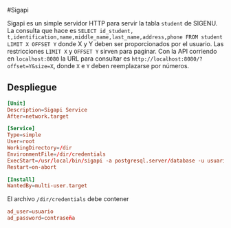 #Sigapi

Sigapi es un simple servidor HTTP para servir la tabla `student` de SIGENU. La consulta que hace es `SELECT id_student, t,identification,name,middle_name,last_name,address,phone FROM student LIMIT X OFFSET Y` donde X y Y deben ser proporcionados por el usuario. Las restricciones `LIMIT X` y `OFFSET Y` sirven para paginar. Con la API corriendo en `localhost:8080` la URL para consultar es `http://localhost:8080/?offset=Y&size=X`, donde `X` e `Y` deben reemplazarse por números.

## Despliegue

```conf
[Unit]
Description=Sigapi Service
After=network.target

[Service]
Type=simple
User=root
WorkingDirectory=/dir
EnvironmentFile=/dir/credentials
ExecStart=/usr/local/bin/sigapi -a postgresql.server/database -u usuario -p contraseña -s :8081 -l doc.html -ad ldap.server:636 -sf account_suffix -bdn base_dn -adu $ad_user -adp $ad_password
Restart=on-abort

[Install]
WantedBy=multi-user.target
```

El archivo `/dir/credentials` debe contener

```conf
ad_user=usuario
ad_password=contraseña
```